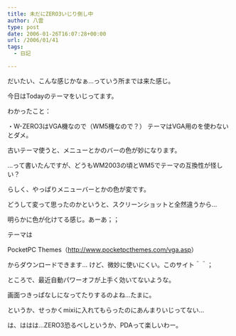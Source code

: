 ```yaml
---
title: 未だにZERO3いじり倒し中
author: 八雲
type: post
date: 2006-01-26T16:07:28+00:00
url: /2006/01/41
tags:
  - 日記

---
```

だいたい、こんな感じかなぁ…っていう所までは来た感じ。
  
今日はTodayのテーマをいじってます。
  
わかったこと：
  
・W-ZERO3はVGA機なので（WM5機なので？） テーマはVGA用のを使わないとダメ。
  
古いテーマ使うと、メニューとかのバーの色が妙になります。
  
…って書いたんですが、どうもWM2003の頃とWM5でテーマの互換性が怪しい？
  
らしく、やっぱりメニューバーとかの色が変です。
  
どうして変って思ったのかというと、スクリーンショットと全然違うから…
  
明らかに色が化けてる感じ。あーあ；；

テーマは
  
PocketPC Themes（<http://www.pocketpcthemes.com/vga.asp>）
  
からダウンロードできます… けど、微妙に使いにくい。このサイト＾＾；

ところで、最近自動パワーオフが上手く効いてないような。
  
画面つきっぱなしになってたりするのよね…たまに。

というか、せっかくmixiに入れてもらったのにあんまりいじってない…
  
は、ははは…ZERO3恐るべしというか、PDAって楽しいわー。

